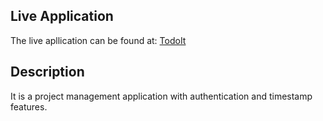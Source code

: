## Live Application
The live apllication can be found at: [TodoIt](https://aniruddh-mukherjee.github.io/todoit/)
## Description
It is a project management application with authentication and timestamp features. 

